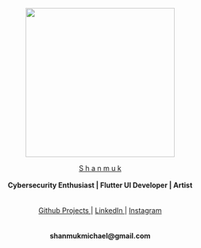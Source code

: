 <p align="center">
  <img widht ="300" height="300" src="https://user-images.githubusercontent.com/55943851/82728945-52f4c800-9d11-11ea-9f0a-061c2a225a72.png">
</p>
  
<p align="center">
  <a href="https://www.google.com/search?q=Shanmuk+Michael&rlz=1C1GCEA_enIN857IN857&oq=Shanmuk+Michael&aqs=chrome..69i57j69i60l3.9741j0j8&sourceid=chrome&ie=UTF-8">S h a n m u k </a><br>
  <br>
    <b>Cybersecurity Enthusiast | Flutter UI Developer | Artist</b>
  <br><br>
  <br>
  <a href="https://mr-shanmuk.github.io/Shanmuk-Projects/">Github Projects </a>  |
  <a href="https://www.linkedin.com/in/mr-shanmuk">LinkedIn </a>  |
  <a href="https://www.instagram.com/mr_singlle">Instagram</a>
  <br><br>
  
  <br>
   <b>shanmukmichael@gmail.com</b>
  <br>
  
</p>











